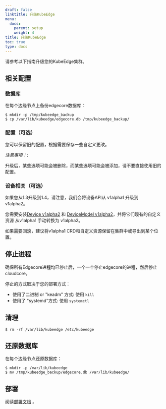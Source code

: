 ```yaml
---
draft: false
linktitle: 升级KubeEdge
menu:
  docs:
    parent: setup
    weight: 4
title: 升级KubeEdge
toc: true
type: docs
---
```

请参考以下指南升级您的KubeEdge集群。

## 相关配置

### 数据库

在每个边缘节点上备份edgecore数据库：

```
$ mkdir -p /tmp/kubeedge_backup
$ cp /var/lib/kubeedge/edgecore.db /tmp/kubeedge_backup/
```

### 配置（可选）

您可以保留旧的配置，根据需要保存一些自定义更改。

*注意事项：*:

升级后，某些选项可能会被删除，而某些选项可能会被添加，请不要直接使用旧的配置。

### 设备相关（可选）

如果您从1.3升级到1.4，请注意，我们会将设备API从 v1alpha1 升级到 v1alpha2。

您需要安装[Device v1alpha2](https://github.com/kubeedge/kubeedge/blob/release-1.4/build/crds/devices/devices_v1alpha2_device.yaml) 和 [DeviceModel v1alpha2](https://github.com/kubeedge/kubeedge/blob/release-1.4/build/crds/devices/devices_v1alpha2_devicemodel.yaml)，并将它们现有的自定义资源 从v1alpha1 手动转换为 v1alpha2。

如果需要回滚，建议将v1alpha1 CRD和自定义资源保留在集群中或导出到某个位置。


## 停止进程

确保所有Edgecore进程均已停止后，一个一个停止edgecore的进程，然后停止cloudcore。

停止的方式取决于您的部署方式：

- 使用了二进制 or "keadm" 方式: 使用 `kill`
- 使用了 "systemd"方式: 使用 `systemctl`


## 清理

```
$ rm -rf /var/lib/kubeedge /etc/kubeedge
```


## 还原数据库

在每个边缘节点还原数据库：

```
$ mkdir -p /var/lib/kubeedge
$ mv /tmp/kubeedge_backup/edgecore.db /var/lib/kubeedge/
```

## 部署

阅读[部署文档](../keadm_zh) 。